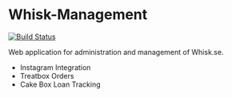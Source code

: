 # Whisk-Management
[![Build Status](https://travis-ci.org/stebunting/whisk-management.svg?branch=master)](https://travis-ci.org/stebunting/whisk-management)

Web application for administration and management of Whisk.se.

- Instagram Integration
- Treatbox Orders
- Cake Box Loan Tracking

